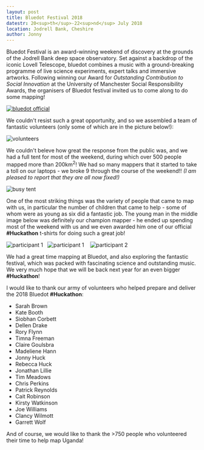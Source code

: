 ```yaml
---
layout: post
title: Bluedot Festival 2018
datestr: 20<sup>th</sup>-22<sup>nd</sup> July 2018
location: Jodrell Bank, Cheshire
author: Jonny
---
```


Bluedot Festival is an award-winning weekend of discovery at the grounds of the Jodrell Bank deep space observatory. Set against a backdrop of the iconic Lovell Telescope, bluedot combines a music with a ground-breaking programme of live science experiments, expert talks and immersive artworks. Following winning our Award for *Outstanding Contribution to Social Innovation* at the University of Manchester Social Responsibility Awards, the organisers of Bluedot festival invited us to come along to do some mapping!

[![bluedot official](../../../images/blog/bluedot.jpg)](https://www.discoverthebluedot.com/gallery#gallery-3)

We couldn't resist such a great opportunity, and so we assembled a team of fantastic volunteers (only some of which are in the picture below!):

![volunteers](../../../images/blog/bluedot-volunteers.jpg)

We couldn't beleve how great the response from the public was, and we had a full tent for most of the weekend, during which over 500 people mapped more than 200km<sup>2</sup>! We had so many mappers that it started to take a toll on our laptops - we broke 9 through the course of the weekend!! *(I am pleased to report that they are all now fixed!)*

![busy tent](../../../images/blog/bluedot-busy.jpeg)

One of the most striking things was the variety of people that came to map with us, in particular the number of children that came to help - some of whom were as young as six did a fantastic job. The young man in the middle image below was definitely our champion mapper - he ended up spending most of the weekend with us and we even awarded him one of our official **#Huckathon** t-shirts for doing such a great job!

![participant 1](../../../images/blog/bluedot-younger.jpg) &nbsp;&nbsp;![participant 1](../../../images/blog/bluedot-young.jpg) &nbsp;&nbsp; ![participant 2](../../../images/blog/bluedot-old.jpg)

We had a great time mapping at Bluedot, and also exploring the fantastic festival, which was packed with fascinating science and outstanding music. We very much hope that we will be back next year for an even bigger **#Huckathon**!

I would like to thank our army of volunteers who helped prepare and deliver the 2018 Bluedot **#Huckathon**:

* Sarah Brown
* Kate Booth
* Siobhan Corbett
* Dellen Drake
* Rory Flynn 
* Timna Freeman
* Claire Goulsbra
* Madeliene Hann
* Jonny Huck
* Rebecca Huck
* Jonathan Lillie
* Tim Meadows
* Chris Perkins
* Patrick Reynolds
* Cait Robinson
* Kirsty Watkinson
* Joe Williams
* Clancy Wilmott
* Garrett Wolf

And of course, we would like to thank the >750 people who volunteered their time to help map Uganda!